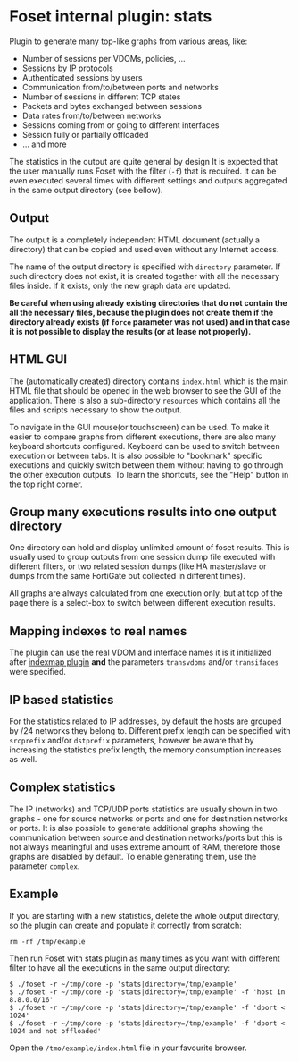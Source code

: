 # Foset internal plugin: stats

Plugin to generate many top-like graphs from various areas, like:
- Number of sessions per VDOMs, policies, ...
- Sessions by IP protocols
- Authenticated sessions by users
- Communication from/to/between ports and networks
- Number of sessions in different TCP states
- Packets and bytes exchanged between sessions
- Data rates from/to/between networks
- Sessions coming from or going to different interfaces
- Session fully or partially offloaded
- ... and more

The statistics in the output are quite general by design It is expected that the user manually runs Foset with the filter 
(`-f`) that is required. It can be even executed several times with different settings and outputs aggregated in the
same output directory (see bellow).

## Output 

The output is a completely independent HTML document (actually a directory) that can be copied and used even without
any Internet access.

The name of the output directory is specified with `directory` parameter. If such directory does not exist, it is created
together with all the necessary files inside. If it exists, only the new graph data are updated.

**Be careful when using already existing directories that do not contain the all the necessary files, because the plugin does 
not create them if the directory already exists (if `force` parameter was not used) and in that case it is not possible to 
display the results (or at lease not properly).**

## HTML GUI

The (automatically created) directory contains `index.html` which is the main HTML file that should be opened 
in the web browser to see the GUI of the application. There is also a sub-directory `resources` which contains all the files
and scripts necessary to show the output.

To navigate in the GUI mouse(or touchscreen) can be used. To make it easier to compare graphs from different executions,
there are also many keyboard shortcuts configured. Keyboard can be used to switch between execution or between tabs.
It is also possible to "bookmark" specific executions and quickly switch between them without having to go through the
other execution outputs. To learn the shortcuts, see the "Help" button in the top right corner.

## Group many executions results into one output directory

One directory can hold and display unlimited amount of foset results. This is usually used to group outputs from one session 
dump file executed with different filters, or two related session dumps (like HA master/slave or dumps from the same
FortiGate but collected in different times).

All graphs are always calculated from one execution only, but at top of the page there is a select-box to switch between
different execution results.

## Mapping indexes to real names

The plugin can use the real VDOM and interface names it is it initialized after [indexmap plugin](/plugins/indexmap/indexmap.md)
**and** the parameters `transvdoms` and/or `transifaces` were specified.

## IP based statistics

For the statistics related to IP addresses, by default the hosts are grouped by /24 networks they belong to. Different
prefix length can be specified with `srcprefix` and/or `dstprefix` parameters, however be aware that by increasing the
statistics prefix length, the memory consumption increases as well.

## Complex statistics

The IP (networks) and TCP/UDP ports statistics are usually shown in two graphs - one for source networks or ports and
one for destination networks or ports. It is also possible to generate additional graphs showing the communication
between source and destination networks/ports but this is not always meaningful and uses extreme amount of RAM, therefore
those graphs are disabled by default. To enable generating them, use the parameter `complex`.

## Example

If you are starting with a new statistics, delete the whole output directory, so the plugin can create and populate it
correctly from scratch:

```
rm -rf /tmp/example
```

Then run Foset with stats plugin as many times as you want with different filter to have all the executions in the same
output directory:

```
$ ./foset -r ~/tmp/core -p 'stats|directory=/tmp/example'
$ ./foset -r ~/tmp/core -p 'stats|directory=/tmp/example' -f 'host in 8.8.0.0/16'
$ ./foset -r ~/tmp/core -p 'stats|directory=/tmp/example' -f 'dport < 1024'
$ ./foset -r ~/tmp/core -p 'stats|directory=/tmp/example' -f 'dport < 1024 and not offloaded'
```

Open the `/tmo/example/index.html` file in your favourite browser.
